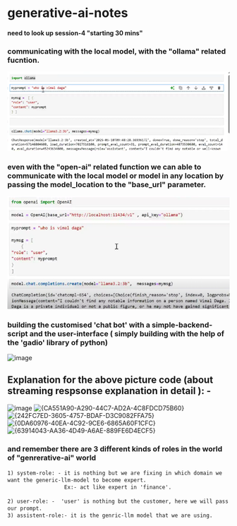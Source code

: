# generative-ai-notes

#### need to look up session-4 "starting 30 mins"

### communicating with the local model, with the "ollama" related fucntion.
![alt text](image.png)

### even with the "open-ai" related function we can able to communicate with the local model or model in any location by passing the model_location to the "base_url" parameter.
![alt text](image-1.png)

### building the customised 'chat bot' with a simple-backend-script and the user-interface ( simply building with the help of the 'gadio' library of python)
<img width="1070" height="289" alt="image" src="https://github.com/user-attachments/assets/570d3377-1ff4-4e43-a3bb-2396ae127747" />

## Explanation for the above picture code (about streaming respsonse explanation in detail ): -
<img width="742" height="432" alt="image" src="https://github.com/user-attachments/assets/e3b2596e-df89-4321-abfc-91fd726531d0" />
<img width="751" height="486" alt="{CA551A90-A290-44C7-AD2A-4C8FDCD75B60}" src="https://github.com/user-attachments/assets/7e02d986-457e-4673-8553-82417ef8c99a" />
<img width="757" height="485" alt="{242FC7ED-3605-4757-BDAF-D3C9082FFA75}" src="https://github.com/user-attachments/assets/159ee052-d744-4b1b-a338-54f0537f0a9b" />
<img width="673" height="458" alt="{0DA60976-40EA-4C92-9CE6-6865A60F1CFC}" src="https://github.com/user-attachments/assets/48c5a364-f229-49fd-a1b7-a09d581af34a" />
<img width="638" height="90" alt="{63914043-AA36-4D49-A6AE-889FE6D4ECF5}" src="https://github.com/user-attachments/assets/02664524-7910-40f9-98cb-57c93414af5b" />






### and remember there are 3 different kinds of roles in the world of "genrerative-ai" world
    1) system-role: - it is nothing but we are fixing in which domain we want the generic-llm-model to become expert.
                      Ex:- act like expert in 'finance'.

    2) user-role: -  'user' is nothing but the customer, here we will pass our prompt.
    3) assistent-role:- it is the genric-llm model that we are using.



